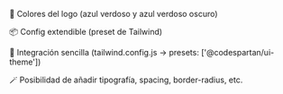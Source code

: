 🎨 Colores del logo (azul verdoso y azul verdoso oscuro)

📦 Config extendible (preset de Tailwind)

🧩 Integración sencilla (tailwind.config.js → presets: ['@codespartan/ui-theme'])

🪄 Posibilidad de añadir tipografía, spacing, border-radius, etc.
